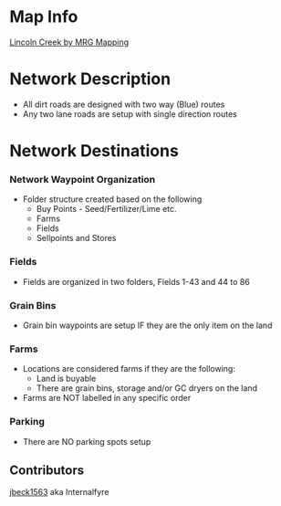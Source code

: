 # Map Info
[Lincoln Creek by MRG Mapping](https://mod-network.com/detail/32437/Lincoln+Creek+Version+1)

# Network Description
- All dirt roads are designed with two way (Blue) routes
- Any two lane roads are setup with single direction routes

# Network Destinations
### Network Waypoint Organization
- Folder structure created based on the following
	- Buy Points - Seed/Fertilizer/Lime etc.
	- Farms
	- Fields
	- Sellpoints and Stores
	
### Fields
- Fields are organized in two folders, Fields 1-43 and 44 to 86

### Grain Bins
- Grain bin waypoints are setup IF they are the only item on the land

### Farms
- Locations are considered farms if they are the following:
	- Land is buyable
	- There are grain bins, storage and/or GC dryers on the land
- Farms are NOT labelled in any specific order

### Parking
- There are NO parking spots setup

## Contributors
[jbeck1563](https://github.com/jbeck1563) aka Internalfyre